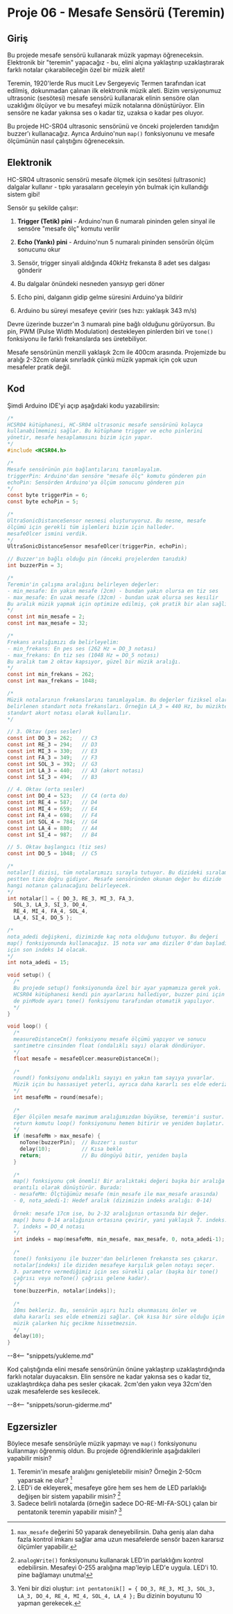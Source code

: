 # Proje 06 - Mesafe Sensörü (Teremin)

## Giriş

Bu projede mesafe sensörü kullanarak müzik yapmayı öğreneceksin. Elektronik bir "teremin" yapacağız - bu, elini alçına yaklaştırıp uzaklaştırarak farklı notalar çıkarabileceğin özel bir müzik aleti!

Teremin, 1920'lerde Rus mucit Lev Sergeyeviç Termen tarafından icat edilmiş, dokunmadan çalınan ilk elektronik müzik aleti. Bizim versiyonumuz ultrasonic (sesötesi) mesafe sensörü kullanarak elinin sensöre olan uzaklığını ölçüyor ve bu mesafeyi müzik notalarına dönüştürüyor. Elin sensöre ne kadar yakınsa ses o kadar tiz, uzaksa o kadar pes oluyor.

Bu projede HC-SR04 ultrasonic sensörünü ve önceki projelerden tanıdığın buzzer'ı kullanacağız. Ayrıca Arduino'nun `map()` fonksiyonunu ve mesafe ölçümünün nasıl çalıştığını öğreneceksin.

## Elektronik

HC-SR04 ultrasonic sensörü mesafe ölçmek için sesötesi (ultrasonic) dalgalar kullanır - tıpkı yarasaların geceleyin yön bulmak için kullandığı sistem gibi!

Sensör şu şekilde çalışır:

1. **Trigger (Tetik) pini** - Arduino'nun 6 numaralı pininden gelen sinyal ile sensöre "mesafe ölç" komutu verilir

2. **Echo (Yankı) pini** - Arduino'nun 5 numaralı pininden sensörün ölçüm sonucunu okur

3. Sensör, trigger sinyali aldığında 40kHz frekansta 8 adet ses dalgası 
gönderir 

4. Bu dalgalar önündeki nesneden yansıyıp geri döner

5. Echo pini, dalganın gidip gelme süresini Arduino'ya bildirir

6. Arduino bu süreyi mesafeye çevirir (ses hızı: yaklaşık 343 m/s)

Devre üzerinde buzzer'ın 3 numaralı pine bağlı olduğunu görüyorsun. Bu pin, PWM (Pulse Width Modulation) destekleyen pinlerden biri ve `tone()` fonksiyonu ile farklı frekanslarda ses üretebiliyor.

Mesafe sensörünün menzili yaklaşık 2cm ile 400cm arasında. Projemizde bu aralığı 2-32cm olarak sınırladık çünkü müzik yapmak için çok uzun mesafeler pratik değil.

## Kod

Şimdi Arduino IDE'yi açıp aşağıdaki kodu yazabilirsin:

```c
/*
HCSR04 kütüphanesi, HC-SR04 ultrasonic mesafe sensörünü kolayca 
kullanabilmemizi sağlar. Bu kütüphane trigger ve echo pinlerini 
yönetir, mesafe hesaplamasını bizim için yapar.
*/
#include <HCSR04.h>

/*
Mesafe sensörünün pin bağlantılarını tanımlayalım.
triggerPin: Arduino'dan sensöre "mesafe ölç" komutu gönderen pin
echoPin: Sensörden Arduino'ya ölçüm sonucunu gönderen pin
*/
const byte triggerPin = 6;
const byte echoPin = 5;

/*
UltraSonicDistanceSensor nesnesi oluşturuyoruz. Bu nesne, mesafe 
ölçümü için gerekli tüm işlemleri bizim için halleder. 
mesafeOlcer ismini verdik.
*/
UltraSonicDistanceSensor mesafeOlcer(triggerPin, echoPin);

// Buzzer'ın bağlı olduğu pin (önceki projelerden tanıdık)
int buzzerPin = 3;

/*
Teremin'in çalışma aralığını belirleyen değerler:
- min_mesafe: En yakın mesafe (2cm) - bundan yakın olursa en tiz ses
- max_mesafe: En uzak mesafe (32cm) - bundan uzak olursa ses kesilir
Bu aralık müzik yapmak için optimize edilmiş, çok pratik bir alan sağlıyor.
*/
const int min_mesafe = 2;
const int max_mesafe = 32;

/*
Frekans aralığımızı da belirleyelim:
- min_frekans: En pes ses (262 Hz = DO_3 notası)
- max_frekans: En tiz ses (1048 Hz = DO_5 notası)
Bu aralık tam 2 oktav kapsıyor, güzel bir müzik aralığı.
*/
const int min_frekans = 262;
const int max_frekans = 1048;

/*
Müzik notalarının frekanslarını tanımlayalım. Bu değerler fiziksel olarak
belirlenen standart nota frekansları. Örneğin LA_3 = 440 Hz, bu müzikte
standart akort notası olarak kullanılır.
*/

// 3. Oktav (pes sesler)
const int DO_3 = 262;   // C3
const int RE_3 = 294;   // D3
const int MI_3 = 330;   // E3
const int FA_3 = 349;   // F3
const int SOL_3 = 392;  // G3
const int LA_3 = 440;   // A3 (akort notası)
const int SI_3 = 494;   // B3

// 4. Oktav (orta sesler)
const int DO_4 = 523;   // C4 (orta do)
const int RE_4 = 587;   // D4
const int MI_4 = 659;   // E4
const int FA_4 = 698;   // F4
const int SOL_4 = 784;  // G4
const int LA_4 = 880;   // A4
const int SI_4 = 987;   // B4

// 5. Oktav başlangıcı (tiz ses)
const int DO_5 = 1048;  // C5

/*
notalar[] dizisi, tüm notalarımızı sırayla tutuyor. Bu dizideki sıralama,
pestten tize doğru gidiyor. Mesafe sensöründen okunan değer bu dizide
hangi notanın çalınacağını belirleyecek.
*/
int notalar[] = { DO_3, RE_3, MI_3, FA_3, 
  SOL_3, LA_3, SI_3, DO_4, 
  RE_4, MI_4, FA_4, SOL_4, 
  LA_4, SI_4, DO_5 };

/*
nota_adedi değişkeni, dizimizde kaç nota olduğunu tutuyor. Bu değeri
map() fonksiyonunda kullanacağız. 15 nota var ama diziler 0'dan başladığı
için son indeks 14 olacak.
*/
int nota_adedi = 15;

void setup() {
  /*
  Bu projede setup() fonksiyonunda özel bir ayar yapmamıza gerek yok.
  HCSR04 kütüphanesi kendi pin ayarlarını hallediyor, buzzer pini için
  de pinMode ayarı tone() fonksiyonu tarafından otomatik yapılıyor.
  */
}

void loop() {
  /*
  measureDistanceCm() fonksiyonu mesafe ölçümü yapıyor ve sonucu
  santimetre cinsinden float (ondalıklı sayı) olarak döndürüyor.
  */
  float mesafe = mesafeOlcer.measureDistanceCm();
  
  /*
  round() fonksiyonu ondalıklı sayıyı en yakın tam sayıya yuvarlar.
  Müzik için bu hassasiyet yeterli, ayrıca daha kararlı ses elde ederiz.
  */
  int mesafeMm = round(mesafe);
  
  /*
  Eğer ölçülen mesafe maximum aralığımızdan büyükse, teremin'i sustur.
  return komutu loop() fonksiyonunu hemen bitirir ve yeniden başlatır.
  */
  if (mesafeMm > max_mesafe) {
    noTone(buzzerPin);  // Buzzer'ı sustur
    delay(10);          // Kısa bekle
    return;             // Bu döngüyü bitir, yeniden başla
  }
  
  /*
  map() fonksiyonu çok önemli! Bir aralıktaki değeri başka bir aralığa
  orantılı olarak dönüştürür. Burada:
  - mesafeMm: Ölçtüğümüz mesafe (min_mesafe ile max_mesafe arasında)
  - 0, nota_adedi-1: Hedef aralık (dizimizin indeks aralığı: 0-14)
  
  Örnek: mesafe 17cm ise, bu 2-32 aralığının ortasında bir değer.
  map() bunu 0-14 aralığının ortasına çevirir, yani yaklaşık 7. indeks.
  7. indeks = DO_4 notası
  */
  int indeks = map(mesafeMm, min_mesafe, max_mesafe, 0, nota_adedi-1);
  
  /*
  tone() fonksiyonu ile buzzer'dan belirlenen frekansta ses çıkarır.
  notalar[indeks] ile diziden mesafeye karşılık gelen notayı seçer.
  3. parametre vermediğimiz için ses sürekli çalar (başka bir tone() 
  çağrısı veya noTone() çağrısı gelene kadar).
  */
  tone(buzzerPin, notalar[indeks]);
  
  /*
  10ms bekleriz. Bu, sensörün aşırı hızlı okunmasını önler ve
  daha kararlı ses elde etmemizi sağlar. Çok kısa bir süre olduğu için
  müzik çalarken hiç gecikme hissetmezsin.
  */
  delay(10);
}
```

--8<-- "snippets/yukleme.md"

Kod çalıştığında elini mesafe sensörünün önüne yaklaştırıp uzaklaştırdığında farklı notalar duyacaksın. Elin sensöre ne kadar yakınsa ses o kadar tiz, uzaklaştırdıkça daha pes sesler çıkacak. 2cm'den yakın veya 32cm'den uzak mesafelerde ses kesilecek.

--8<-- "snippets/sorun-giderme.md"

## Egzersizler

Böylece mesafe sensörüyle müzik yapmayı ve `map()` fonksiyonunu kullanmayı öğrenmiş oldun. Bu projede öğrendiklerinle aşağıdakileri yapabilir misin?

1. Teremin'in mesafe aralığını genişletebilir misin? Örneğin 2-50cm yaparsak ne olur? [^1]
2. LED'i de ekleyerek, mesafeye göre hem ses hem de LED parlaklığı değişen bir sistem yapabilir misin? [^2]
3. Sadece belirli notalarda (örneğin sadece DO-RE-MI-FA-SOL) çalan bir pentatonik teremin yapabilir misin? [^3]

[^1]: 
    `max_mesafe` değerini 50 yaparak deneyebilirsin. Daha geniş alan daha fazla kontrol imkanı sağlar ama uzun mesafelerde sensör bazen kararsız ölçümler yapabilir.

[^2]:
    `analogWrite()` fonksiyonunu kullanarak LED'in parlaklığını kontrol edebilirsin. Mesafeyi 0-255 aralığına map'leyip LED'e uygula. LED'i 10. pine bağlamayı unutma!

[^3]:
    Yeni bir dizi oluştur: `int pentatonik[] = { DO_3, RE_3, MI_3, SOL_3, LA_3, DO_4, RE_4, MI_4, SOL_4, LA_4 };` Bu dizinin boyutunu 10 yapman gerekecek.


